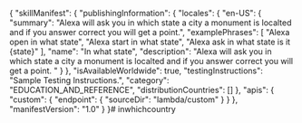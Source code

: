  {
  "skillManifest": {
    "publishingInformation": {
      "locales": {
        "en-US": {
          "summary": "Alexa will ask you in which state a city a monument is localted and if you answer correct you will get a point.",
          "examplePhrases": [
            "Alexa open in what state",
            "Alexa start in what state",
            "Alexa ask in what state is it {state}"
          ],
          "name": "In what state",
          "description": "Alexa will ask you in which state a city a monument is localted and if you answer correct you will get a point. "
        }
      },
      "isAvailableWorldwide": true,
      "testingInstructions": "Sample Testing Instructions.",
      "category": "EDUCATION_AND_REFERENCE",
      "distributionCountries": []
    },
    "apis": {
      "custom": {
        "endpoint": {
          "sourceDir": "lambda/custom"
        }
      }
    },
    "manifestVersion": "1.0"
  }
}# inwhichcountry
